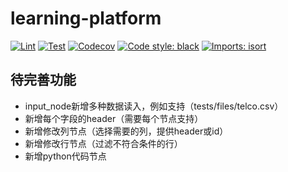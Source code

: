 # learning-platform

[![Lint](https://github.com/taoting1234/learning-platform/workflows/Lint/badge.svg)](https://github.com/taoting1234/learning-platform/actions?query=workflow%3ALint)
[![Test](https://github.com/taoting1234/learning-platform/workflows/Test/badge.svg)](https://github.com/taoting1234/learning-platform/actions?query=workflow%3ATest)
[![Codecov](https://img.shields.io/codecov/c/github/taoting1234/learning-platform)](https://codecov.io/gh/taoting1234/learning-platform)
[![Code style: black](https://img.shields.io/badge/code%20style-black-000000.svg)](https://github.com/psf/black)
[![Imports: isort](https://img.shields.io/badge/%20imports-isort-%231674b1?style=flat&labelColor=ef8336)](https://github.com/PyCQA/isort)

## 待完善功能

* input_node新增多种数据读入，例如支持（tests/files/telco.csv）
* 新增每个字段的header（需要每个节点支持）
* 新增修改列节点（选择需要的列，提供header或id）
* 新增修改行节点（过滤不符合条件的行）
* 新增python代码节点